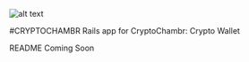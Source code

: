 ![alt text](https://i.imgur.com/2uiGXiq.png)

#CRYPTOCHAMBR
Rails app for CryptoChambr: Crypto Wallet

README Coming Soon

